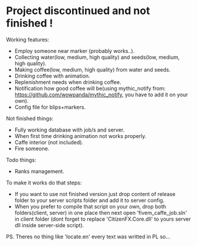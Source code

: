 # Project discontinued and not finished !

Working features:
- Employ someone near marker (probably works..).
- Collecting water(low, medium, high quality) and seeds(low, medium, high quality).
- Making coffee(low, medium, high quality) from water and seeds.
- Drinking coffee with animation.
- Replenishment needs when drinking coffee.
- Notification how good coffee will be(using mythic_notify from: https://github.com/wowpanda/mythic_notify, you have to add it on your own).
- Config file for blips+markers.

Not finished things:
- Fully working database with job/s and server.
- When first time drinking animation not works properly.
- Caffe interior (not included).
- Fire someone.

Todo things:
- Ranks management.

To make it works do that steps:
- If you want to use not finished version just drop content of release folder to your server scripts folder and add it to server config.
- When you prefer to compile that script on your own, drop both folders(client, server) in one place then next open 'fivem_caffe_job.sln' in client folder (dont forget to replace 'CitizenFX.Core.dll' to yours server dll inside server-side script).

PS. Theres no thing like 'locate.en' every text was writted in PL so...
